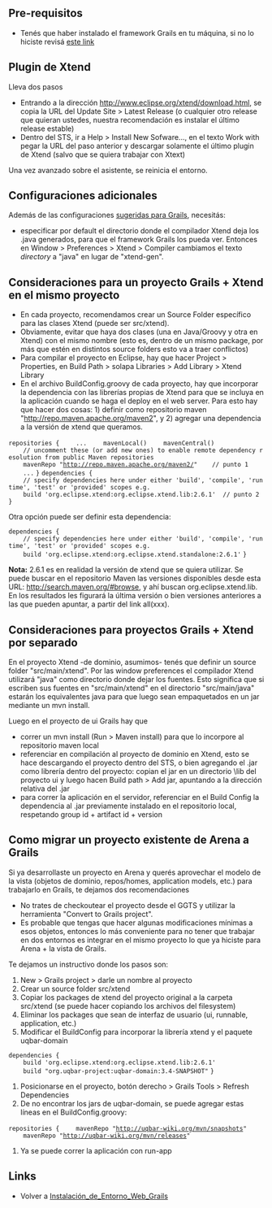 Pre-requisitos
--------------

-   Tenés que haber instalado el framework Grails en tu máquina, si no lo hiciste revisá [este link](instalacion-de-entorno-web-grails.md)

Plugin de Xtend
---------------

Lleva dos pasos

-   Entrando a la dirección <http://www.eclipse.org/xtend/download.html>, se copia la URL del Update Site &gt; Latest Release (o cualquier otro release que quieran ustedes, nuestra recomendación es instalar el último release estable)
-   Dentro del STS, ir a Help &gt; Install New Sofware..., en el texto Work with pegar la URL del paso anterior y descargar solamente el último plugin de Xtend (salvo que se quiera trabajar con Xtext)

Una vez avanzado sobre el asistente, se reinicia el entorno.

Configuraciones adicionales
---------------------------

Además de las configuraciones [sugeridas para Grails](instalacion-de-entorno-web-grails-configuraci-c3-b3n-del-entorno-grails.md), necesitás:

-   especificar por default el directorio donde el compilador Xtend deja los .java generados, para que el framework Grails los pueda ver. Entonces en Window &gt; Preferences &gt; Xtend &gt; Compiler cambiamos el texto *directory* a "java" en lugar de "xtend-gen".

Consideraciones para un proyecto Grails + Xtend en el mismo proyecto
--------------------------------------------------------------------

-   En cada proyecto, recomendamos crear un Source Folder específico para las clases Xtend (puede ser src/xtend).
-   Obviamente, evitar que haya dos clases (una en Java/Groovy y otra en Xtend) con el mismo nombre (esto es, dentro de un mismo package, por más que estén en distintos source folders esto va a traer conflictos)
-   Para compilar el proyecto en Eclipse, hay que hacer Project &gt; Properties, en Build Path &gt; solapa Libraries &gt; Add Library &gt; Xtend Library
-   En el archivo BuildConfig.groovy de cada proyecto, hay que incorporar la dependencia con las librerías propias de Xtend para que se incluya en la aplicación cuando se haga el deploy en el web server. Para esto hay que hacer dos cosas: 1) definir como repositorio maven "<http://repo.maven.apache.org/maven2>", y 2) agregar una dependencia a la versión de xtend que queramos.

`repositories {`
`    ...`
`    mavenLocal()`
`    mavenCentral()`
`    // uncomment these (or add new ones) to enable remote dependency resolution from public Maven repositories`
`    mavenRepo "`[`http://repo.maven.apache.org/maven2/`](http://repo.maven.apache.org/maven2/)`"    // punto 1`
`    ...`
`}`
`dependencies {`
`    // specify dependencies here under either 'build', 'compile', 'runtime', 'test' or 'provided' scopes e.g.`
`    build 'org.eclipse.xtend:org.eclipse.xtend.lib:2.6.1'  // punto 2`
`}`

Otra opción puede ser definir esta dependencia:

`dependencies {`
`    // specify dependencies here under either 'build', 'compile', 'runtime', 'test' or 'provided' scopes e.g.`
`    build 'org.eclipse.xtend:org.eclipse.xtend.standalone:2.6.1'`
`}`

**Nota:** 2.6.1 es en realidad la versión de xtend que se quiera utilizar. Se puede buscar en el repositorio Maven las versiones disponibles desde esta URL: <http://search.maven.org/#browse>, y ahí buscan org.eclipse.xtend.lib. En los resultados les figurará la última versión o bien versiones anteriores a las que pueden apuntar, a partir del link all(xxx).

Consideraciones para proyectos Grails + Xtend por separado
----------------------------------------------------------

En el proyecto Xtend -de dominio, asumimos- tenés que definir un source folder "src/main/xtend". Por las window preferences el compilador Xtend utilizará "java" como directorio donde dejar los fuentes. Esto significa que si escriben sus fuentes en "src/main/xtend" en el directorio "src/main/java" estarán los equivalentes java para que luego sean empaquetados en un jar mediante un mvn install.

Luego en el proyecto de ui Grails hay que

-   correr un mvn install (Run &gt; Maven install) para que lo incorpore al repositorio maven local
-   referenciar en compilación al proyecto de dominio en Xtend, esto se hace descargando el proyecto dentro del STS, o bien agregando el .jar como librería dentro del proyecto: copian el jar en un directorio \\lib del proyecto ui y luego hacen Build path &gt; Add jar, apuntando a la dirección relativa del .jar
-   para correr la aplicación en el servidor, referenciar en el Build Config la dependencia al .jar previamente instalado en el repositorio local, respetando group id + artifact id + version

Como migrar un proyecto existente de Arena a Grails
---------------------------------------------------

Si ya desarrollaste un proyecto en Arena y querés aprovechar el modelo de la vista (objetos de dominio, repos/homes, application models, etc.) para trabajarlo en Grails, te dejamos dos recomendaciones

-   No trates de checkoutear el proyecto desde el GGTS y utilizar la herramienta "Convert to Grails project".
-   Es probable que tengas que hacer algunas modificaciones mínimas a esos objetos, entonces lo más conveniente para no tener que trabajar en dos entornos es integrar en el mismo proyecto lo que ya hiciste para Arena + la vista de Grails.

Te dejamos un instructivo donde los pasos son:

1.  New &gt; Grails project &gt; darle un nombre al proyecto
2.  Crear un source folder src/xtend
3.  Copiar los packages de xtend del proyecto original a la carpeta src/xtend (se puede hacer copiando los archivos del filesystem)
4.  Eliminar los packages que sean de interfaz de usuario (ui, runnable, application, etc.)
5.  Modificar el BuildConfig para incorporar la librería xtend y el paquete uqbar-domain

`dependencies {`
`    build 'org.eclipse.xtend:org.eclipse.xtend.lib:2.6.1'`
`    build "org.uqbar-project:uqbar-domain:3.4-SNAPSHOT"`
`}`

1.  Posicionarse en el proyecto, botón derecho &gt; Grails Tools &gt; Refresh Dependencies
2.  De no encontrar los jars de uqbar-domain, se puede agregar estas líneas en el BuildConfig.groovy:

`repositories {`
`    mavenRepo "`[`http://uqbar-wiki.org/mvn/snapshots`](http://uqbar-wiki.org/mvn/snapshots)`"`
`    mavenRepo "`[`http://uqbar-wiki.org/mvn/releases`](http://uqbar-wiki.org/mvn/releases)`"`

1.  Ya se puede correr la aplicación con run-app

Links
-----

-   Volver a [Instalación\_de\_Entorno\_Web\_Grails](instalacion-de-entorno-web-grails.md)

